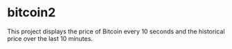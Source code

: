 # bitcoin2
This project displays the price of Bitcoin every 10 seconds and the historical price over the last 10 minutes. 
